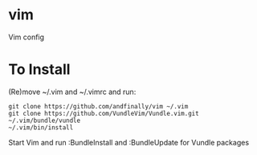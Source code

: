 # vim
Vim config

# To Install
(Re)move ~/.vim and ~/.vimrc and run:

    git clone https://github.com/andfinally/vim ~/.vim
    git clone https://github.com/VundleVim/Vundle.vim.git ~/.vim/bundle/vundle
    ~/.vim/bin/install

Start Vim and run :BundleInstall and :BundleUpdate for Vundle packages
